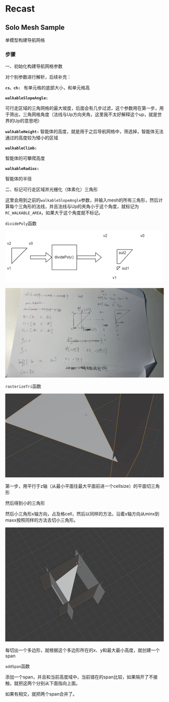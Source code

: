 # Recast

## Solo Mesh Sample
单模型构建导航网格

### 步骤
一、初始化构建导航网格参数

对个别参数进行解析，后续补充：

**`cs、ch: `**
有单元格的底部大小，和单元格高

**`walkableSlopeAngle:`**

可行走区域的三角网格的最大坡度，后面会有几步过滤，这个参数用在第一步，用于筛出，三角网格角度（法线与Up方向夹角，这里我不太好解释这个up，就是世界的Up的意思吧）

**`walkableHeight:`**
智能体的高度，就是用于之后导航网格中，筛选掉，智能体无法通过的高度较为矮小的区域

**`walkableClimb:`**

智能体的可攀爬高度

**`walkableRadius:`**

智能体的半径

二、标记可行走区域并光栅化（体素化）三角形

这里会用到之前的`walkableSlopeAngle`参数，并输入mesh的所有三角形，然后计算每个三角形的法线，并且法线与Up的夹角小于这个角度，就标记为``RC_WALKABLE_AREA``，如果大于这个角度就不标记。

`dividePoly`函数

![divePoly](imgs/dividePoly.png)

![divePolys](imgs/dividePolys.jpg)


`rasterizeTri`函数

![divePolys](imgs/recastTri1.png)

第一步，用平行于z轴（从最小平面往最大平面前进一个cellsize）的平面切三角形

然后得到小的三角形

然后小三角形x轴方向，占及格cell，然后以同样的方法，沿着x轴方向从minx到maxx按照同样的方法去切小三角形。


![divePolys](imgs/recastTri2.png)

每切出一个多边形，就根据这个多边形所在的x、y和最大最小高度，就创建一个span

`addSpan`函数

添加一个span，并且和当前高度域中，当前错在的span比较，如果隔开了不接触，就把这两个分别从下面指向上面。

如果有相交，就把两个span合并了。
